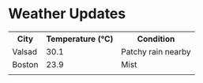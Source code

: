 # Weather Updates

<!-- WEATHER-UPDATE-START -->
<table><tr><th>City</th><th>Temperature (°C)</th><th>Condition</th></tr><tr><td>Valsad</td><td>30.1</td><td>Patchy rain nearby</td></tr><tr><td>Boston</td><td>23.9</td><td>Mist</td></tr><tr><td></td><td></td><td></td></tr></table>
<!-- WEATHER-UPDATE-END -->
